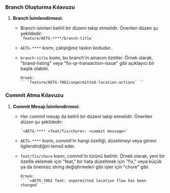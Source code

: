 
### Branch Oluşturma Kılavuzu

1.  **Branch İsimlendirmesi**:
    
    -   Branch isimleri belirli bir düzeni takip etmelidir. Önerilen düzen şu şekildedir:    
        `` `feature/AETG-****/branch-title` `` 
        
    -   `AETG-****` kısmı, çalıştığınız taskın kodudur..
    -   `branch-title` kısmı, bu branch'in amacını özetler. Örnek olarak, "brand-listing" veya "fix-qr-transaction-issue" gibi açıklayıcı bir başlık olabilir.
    
		    Örnek:
            `` `feature/AETG-7062/unpermitted-location-actions` `` 

### Commit Atma Kılavuzu

1.  **Commit Mesajı İsimlendirmesi**:
    
    -   Her commit mesajı da belirli bir düzeni takip etmelidir. Önerilen düzen şu şekildedir:
        
        `` `<AETG-**** <feat/fix/chore>: <commit message>` `` 
        
    -   `AETG-****` kısmı, commit'in hangi özelliği, düzeltmeyi veya görevi ilgilendirdiğini temsil eder.
    -   `feat/fix/chore` kısmı, commit'in türünü belirtir. Örnek olarak, yeni bir özellik eklemek için "feat," bir hata düzeltmek için "fix," veya küçük ya da önemsiz string değiştirmeleri gibi işler için "chore" gibi.
    
		    Örnek:
            `` `<AETG-7062 feat: unpermitted location flow has been changed` `` 
